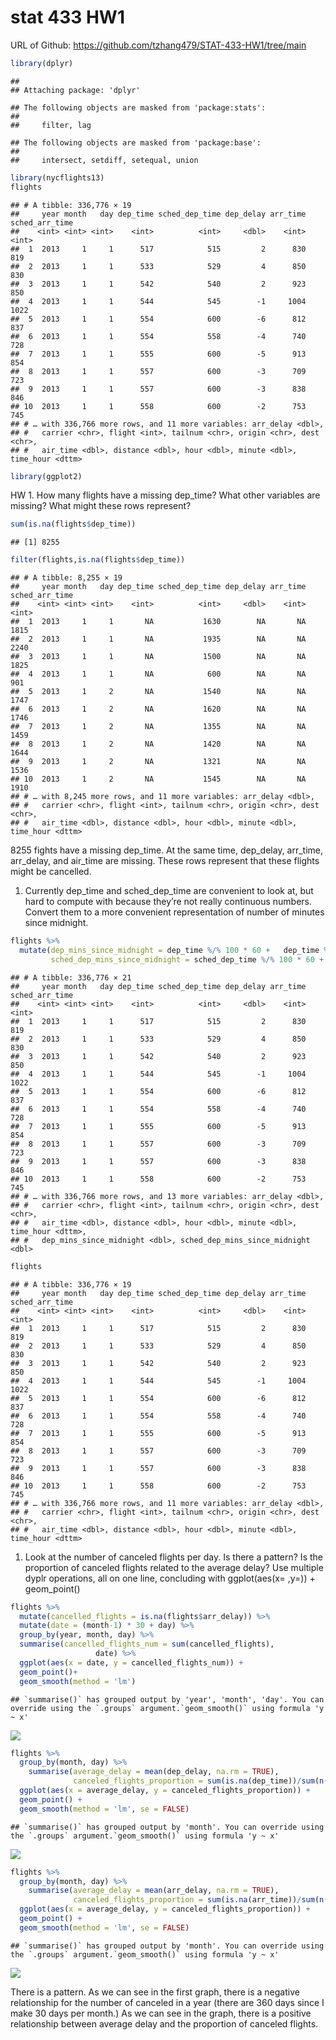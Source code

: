 stat 433 HW1
================

URL of Github: <https://github.com/tzhang479/STAT-433-HW1/tree/main>

``` r
library(dplyr)
```

    ## 
    ## Attaching package: 'dplyr'

    ## The following objects are masked from 'package:stats':
    ## 
    ##     filter, lag

    ## The following objects are masked from 'package:base':
    ## 
    ##     intersect, setdiff, setequal, union

``` r
library(nycflights13)
flights
```

    ## # A tibble: 336,776 × 19
    ##     year month   day dep_time sched_dep_time dep_delay arr_time sched_arr_time
    ##    <int> <int> <int>    <int>          <int>     <dbl>    <int>          <int>
    ##  1  2013     1     1      517            515         2      830            819
    ##  2  2013     1     1      533            529         4      850            830
    ##  3  2013     1     1      542            540         2      923            850
    ##  4  2013     1     1      544            545        -1     1004           1022
    ##  5  2013     1     1      554            600        -6      812            837
    ##  6  2013     1     1      554            558        -4      740            728
    ##  7  2013     1     1      555            600        -5      913            854
    ##  8  2013     1     1      557            600        -3      709            723
    ##  9  2013     1     1      557            600        -3      838            846
    ## 10  2013     1     1      558            600        -2      753            745
    ## # … with 336,766 more rows, and 11 more variables: arr_delay <dbl>,
    ## #   carrier <chr>, flight <int>, tailnum <chr>, origin <chr>, dest <chr>,
    ## #   air_time <dbl>, distance <dbl>, hour <dbl>, minute <dbl>, time_hour <dttm>

``` r
library(ggplot2)
```

HW 1. How many flights have a missing dep\_time? What other variables
are missing? What might these rows represent?

``` r
sum(is.na(flights$dep_time))
```

    ## [1] 8255

``` r
filter(flights,is.na(flights$dep_time))
```

    ## # A tibble: 8,255 × 19
    ##     year month   day dep_time sched_dep_time dep_delay arr_time sched_arr_time
    ##    <int> <int> <int>    <int>          <int>     <dbl>    <int>          <int>
    ##  1  2013     1     1       NA           1630        NA       NA           1815
    ##  2  2013     1     1       NA           1935        NA       NA           2240
    ##  3  2013     1     1       NA           1500        NA       NA           1825
    ##  4  2013     1     1       NA            600        NA       NA            901
    ##  5  2013     1     2       NA           1540        NA       NA           1747
    ##  6  2013     1     2       NA           1620        NA       NA           1746
    ##  7  2013     1     2       NA           1355        NA       NA           1459
    ##  8  2013     1     2       NA           1420        NA       NA           1644
    ##  9  2013     1     2       NA           1321        NA       NA           1536
    ## 10  2013     1     2       NA           1545        NA       NA           1910
    ## # … with 8,245 more rows, and 11 more variables: arr_delay <dbl>,
    ## #   carrier <chr>, flight <int>, tailnum <chr>, origin <chr>, dest <chr>,
    ## #   air_time <dbl>, distance <dbl>, hour <dbl>, minute <dbl>, time_hour <dttm>

8255 fights have a missing dep\_time. At the same time, dep\_delay,
arr\_time, arr\_delay, and air\_time are missing. These rows represent
that these flights might be cancelled.

1.  Currently dep\_time and sched\_dep\_time are convenient to look at,
    but hard to compute with because they’re not really continuous
    numbers. Convert them to a more convenient representation of number
    of minutes since midnight.

``` r
flights %>% 
  mutate(dep_mins_since_midnight = dep_time %/% 100 * 60 +   dep_time %% 100,
         sched_dep_mins_since_midnight = sched_dep_time %/% 100 * 60 + sched_dep_time %% 100)
```

    ## # A tibble: 336,776 × 21
    ##     year month   day dep_time sched_dep_time dep_delay arr_time sched_arr_time
    ##    <int> <int> <int>    <int>          <int>     <dbl>    <int>          <int>
    ##  1  2013     1     1      517            515         2      830            819
    ##  2  2013     1     1      533            529         4      850            830
    ##  3  2013     1     1      542            540         2      923            850
    ##  4  2013     1     1      544            545        -1     1004           1022
    ##  5  2013     1     1      554            600        -6      812            837
    ##  6  2013     1     1      554            558        -4      740            728
    ##  7  2013     1     1      555            600        -5      913            854
    ##  8  2013     1     1      557            600        -3      709            723
    ##  9  2013     1     1      557            600        -3      838            846
    ## 10  2013     1     1      558            600        -2      753            745
    ## # … with 336,766 more rows, and 13 more variables: arr_delay <dbl>,
    ## #   carrier <chr>, flight <int>, tailnum <chr>, origin <chr>, dest <chr>,
    ## #   air_time <dbl>, distance <dbl>, hour <dbl>, minute <dbl>, time_hour <dttm>,
    ## #   dep_mins_since_midnight <dbl>, sched_dep_mins_since_midnight <dbl>

``` r
flights
```

    ## # A tibble: 336,776 × 19
    ##     year month   day dep_time sched_dep_time dep_delay arr_time sched_arr_time
    ##    <int> <int> <int>    <int>          <int>     <dbl>    <int>          <int>
    ##  1  2013     1     1      517            515         2      830            819
    ##  2  2013     1     1      533            529         4      850            830
    ##  3  2013     1     1      542            540         2      923            850
    ##  4  2013     1     1      544            545        -1     1004           1022
    ##  5  2013     1     1      554            600        -6      812            837
    ##  6  2013     1     1      554            558        -4      740            728
    ##  7  2013     1     1      555            600        -5      913            854
    ##  8  2013     1     1      557            600        -3      709            723
    ##  9  2013     1     1      557            600        -3      838            846
    ## 10  2013     1     1      558            600        -2      753            745
    ## # … with 336,766 more rows, and 11 more variables: arr_delay <dbl>,
    ## #   carrier <chr>, flight <int>, tailnum <chr>, origin <chr>, dest <chr>,
    ## #   air_time <dbl>, distance <dbl>, hour <dbl>, minute <dbl>, time_hour <dttm>

1.  Look at the number of canceled flights per day. Is there a pattern?
    Is the proportion of canceled flights related to the average delay?
    Use multiple dyplr operations, all on one line, concluding with
    ggplot(aes(x= ,y=)) + geom\_point()

``` r
flights %>% 
  mutate(cancelled_flights = is.na(flights$arr_delay)) %>% 
  mutate(date = (month-1) * 30 + day) %>%
  group_by(year, month, day) %>% 
  summarise(cancelled_flights_num = sum(cancelled_flights),
                   date) %>%
  ggplot(aes(x = date, y = cancelled_flights_num)) +
  geom_point()+
  geom_smooth(method = 'lm')
```

    ## `summarise()` has grouped output by 'year', 'month', 'day'. You can override using the `.groups` argument.`geom_smooth()` using formula 'y ~ x'

![](README_files/figure-gfm/unnamed-chunk-4-1.png)<!-- -->

``` r
flights %>%
  group_by(month, day) %>%
    summarise(average_delay = mean(dep_delay, na.rm = TRUE),
              canceled_flights_proportion = sum(is.na(dep_time))/sum(n())) %>%
  ggplot(aes(x = average_delay, y = canceled_flights_proportion)) +
  geom_point() +
  geom_smooth(method = 'lm', se = FALSE)
```

    ## `summarise()` has grouped output by 'month'. You can override using the `.groups` argument.`geom_smooth()` using formula 'y ~ x'

![](README_files/figure-gfm/unnamed-chunk-4-2.png)<!-- -->

``` r
flights %>%
  group_by(month, day) %>%
    summarise(average_delay = mean(arr_delay, na.rm = TRUE),
              canceled_flights_proportion = sum(is.na(arr_time))/sum(n())) %>%
  ggplot(aes(x = average_delay, y = canceled_flights_proportion)) +
  geom_point() +
  geom_smooth(method = 'lm', se = FALSE)
```

    ## `summarise()` has grouped output by 'month'. You can override using the `.groups` argument.`geom_smooth()` using formula 'y ~ x'

![](README_files/figure-gfm/unnamed-chunk-4-3.png)<!-- -->

There is a pattern. As we can see in the first graph, there is a
negative relationship for the number of canceled in a year (there are
360 days since I make 30 days per month.) As we can see in the graph,
there is a positive relationship between average delay and the
proportion of canceled flights.
